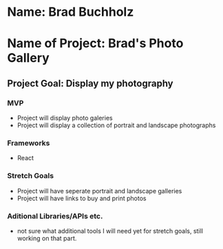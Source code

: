 # Name: Brad Buchholz

# Name of Project: Brad's Photo Gallery
## Project Goal: Display my photography 

### MVP
* Project will display photo galeries 
* Project will display a collection of portrait and landscape photographs

### Frameworks
* React

### Stretch Goals
* Project will have seperate portrait and landscape galleries
* Project will have links to buy and print photos

### Aditional Libraries/APIs etc.
* not sure what additional tools I will need yet for stretch goals, still working on that part. 